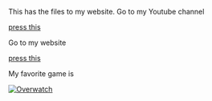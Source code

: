 <p style = font-family: "Times New Roman", Times, serif;>
  
This has the files to my website.
Go to my Youtube channel

<a href="https://www.youtube.com/channel/UChwyLZl8hIbeiRhvFFdZyzQ">press this</a>

Go to my website

<a href="https://gamingdoom.github.io/gamingdoom-web/ 	
">press this</a>

</p>




My favorite game is

<a href = "https://playoverwatch.com/en-us/"><img src="https://i.stack.imgur.com/yS8JZ.png" alt="Overwatch"></a>
